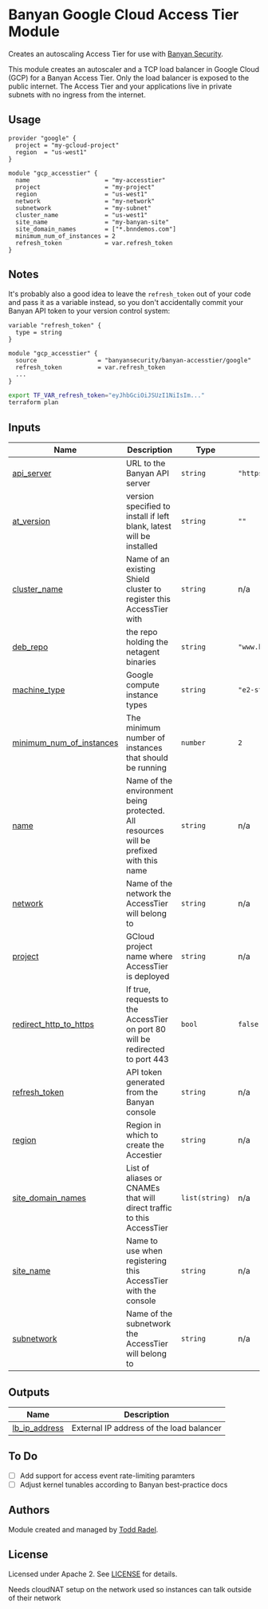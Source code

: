 Banyan Google Cloud Access Tier Module
======================================

Creates an autoscaling Access Tier for use with [Banyan Security][banyan-security].

This module creates an autoscaler and a TCP load balancer in Google Cloud (GCP) for a Banyan Access Tier. Only the load balancer is exposed to the public internet. The Access Tier and your applications live in private subnets with no ingress from the internet.

## Usage

```hcl
provider "google" {
  project = "my-gcloud-project"
  region  = "us-west1"
}

module "gcp_accesstier" {
  name                     = "my-accesstier"
  project                  = "my-project"
  region                   = "us-west1"
  network                  = "my-network"
  subnetwork               = "my-subnet"
  cluster_name             = "us-west1"
  site_name                = "my-banyan-site"
  site_domain_names        = ["*.bnndemos.com"]
  minimum_num_of_instances = 2
  refresh_token            = var.refresh_token
}
```

## Notes

It's probably also a good idea to leave the `refresh_token` out of your code and pass it as a variable instead, so you don't accidentally commit your Banyan API token to your version control system:

```hcl
variable "refresh_token" {
  type = string
}

module "gcp_accesstier" {
  source                 = "banyansecurity/banyan-accesstier/google"
  refresh_token          = var.refresh_token
  ...
}
```

```bash
export TF_VAR_refresh_token="eyJhbGciOiJSUzI1NiIsIm..."
terraform plan
```

## Inputs

| Name | Description | Type | Default | Required |
|------|-------------|------|---------|:--------:|
| <a name="input_api_server"></a> [api\_server](#input\_api\_server) | URL to the Banyan API server | `string` | `"https://net.banyanops.com/api/v1"` | no |
| <a name="input_at_version"></a> [at\_version](#input\_at\_version) | version specified to install if left blank, latest will be installed | `string` | `""` | no |
| <a name="input_cluster_name"></a> [cluster\_name](#input\_cluster\_name) | Name of an existing Shield cluster to register this AccessTier with | `string` | n/a | yes |
| <a name="input_deb_repo"></a> [deb\_repo](#input\_deb\_repo) | the repo holding the netagent binaries | `string` | `"www.banyanops.com"` | no |
| <a name="input_machine_type"></a> [machine\_type](#input\_machine\_type) | Google compute instance types | `string` | `"e2-standard-4"` | no |
| <a name="input_minimum_num_of_instances"></a> [minimum\_num\_of\_instances](#input\_minimum\_num\_of\_instances) | The minimum number of instances that should be running | `number` | `2` | no |
| <a name="input_name"></a> [name](#input\_name) | Name of the environment being protected. All resources will be prefixed with this name | `string` | n/a | yes |
| <a name="input_network"></a> [network](#input\_network) | Name of the network the AccessTier will belong to | `string` | n/a | yes |
| <a name="input_project"></a> [project](#input\_project) | GCloud project name where AccessTier is deployed | `string` | n/a | yes |
| <a name="input_redirect_http_to_https"></a> [redirect\_http\_to\_https](#input\_redirect\_http\_to\_https) | If true, requests to the AccessTier on port 80 will be redirected to port 443 | `bool` | `false` | no |
| <a name="input_refresh_token"></a> [refresh\_token](#input\_refresh\_token) | API token generated from the Banyan console | `string` | n/a | yes |
| <a name="input_region"></a> [region](#input\_region) | Region in which to create the Accestier | `string` | n/a | yes |
| <a name="input_site_domain_names"></a> [site\_domain\_names](#input\_site\_domain\_names) | List of aliases or CNAMEs that will direct traffic to this AccessTier | `list(string)` | n/a | yes |
| <a name="input_site_name"></a> [site\_name](#input\_site\_name) | Name to use when registering this AccessTier with the console | `string` | n/a | yes |
| <a name="input_subnetwork"></a> [subnetwork](#input\_subnetwork) | Name of the subnetwork the AccessTier will belong to | `string` | n/a | yes |

## Outputs

| Name | Description |
|------|-------------|
| <a name="output_lb_ip_address"></a> [lb\_ip\_address](#output\_lb\_ip\_address) | External IP address of the load balancer |


## To Do

- [ ] Add support for access event rate-limiting paramters
- [ ] Adjust kernel tunables according to Banyan best-practice docs

## Authors

Module created and managed by [Todd Radel](https://github.com/tradel).

## License

Licensed under Apache 2. See [LICENSE](LICENSE) for details.

[banyan-security]: https://banyansecurity.io

Needs cloudNAT setup on the network used so instances can talk outside of their network